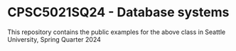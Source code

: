 # CPSC5021SQ24 - Database systems

This repository contains the public examples for the above class in Seattle University, Spring Quarter 2024

